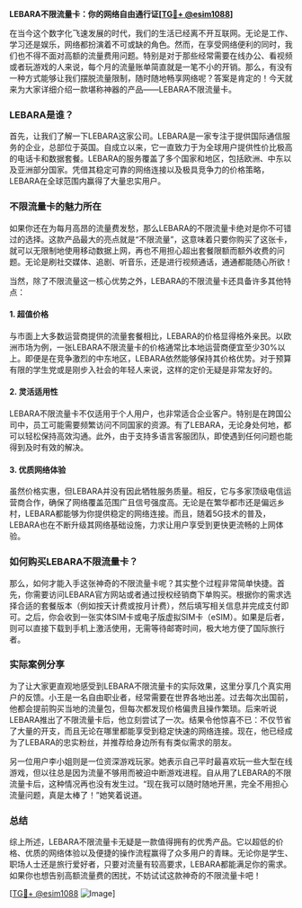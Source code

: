 **LEBARA不限流量卡：你的网络自由通行证[[TG💪+ @esim1088](https://t.me/s/esim1088)]**

在当今这个数字化飞速发展的时代，我们的生活已经离不开互联网。无论是工作、学习还是娱乐，网络都扮演着不可或缺的角色。然而，在享受网络便利的同时，我们也不得不面对高额的流量费用问题。特别是对于那些经常需要在线办公、看视频或者玩游戏的人来说，每个月的流量账单简直就是一笔不小的开销。那么，有没有一种方式能够让我们摆脱流量限制，随时随地畅享网络呢？答案是肯定的！今天就来为大家详细介绍一款堪称神器的产品——LEBARA不限流量卡。

### LEBARA是谁？

首先，让我们了解一下LEBARA这家公司。LEBARA是一家专注于提供国际通信服务的企业，总部位于英国。自成立以来，它一直致力于为全球用户提供性价比极高的电话卡和数据套餐。LEBARA的服务覆盖了多个国家和地区，包括欧洲、中东以及亚洲部分国家。凭借其稳定可靠的网络连接以及极具竞争力的价格策略，LEBARA在全球范围内赢得了大量忠实用户。

### 不限流量卡的魅力所在

如果你还在为每月高昂的流量费发愁，那么LEBARA的不限流量卡绝对是你不可错过的选择。这款产品最大的亮点就是“不限流量”，这意味着只要你购买了这张卡，就可以无限制地使用移动数据上网，再也不用担心超出套餐限额而额外收费的问题。无论是刷社交媒体、追剧、听音乐，还是进行视频通话，通通都能随心所欲！

当然，除了不限流量这一核心优势之外，LEBARA的不限流量卡还具备许多其他特点：

#### 1. **超值价格**
与市面上大多数运营商提供的流量套餐相比，LEBARA的价格显得格外亲民。以欧洲市场为例，一张LEBARA不限流量卡的价格通常比本地运营商便宜至少30%以上。即便是在竞争激烈的中东地区，LEBARA依然能够保持其价格优势。对于预算有限的学生党或是刚步入社会的年轻人来说，这样的定价无疑是非常友好的。

#### 2. **灵活适用性**
LEBARA不限流量卡不仅适用于个人用户，也非常适合企业客户。特别是在跨国公司中，员工可能需要频繁访问不同国家的资源。有了LEBARA，无论身处何地，都可以轻松保持高效沟通。此外，由于支持多语言客服团队，即使遇到任何问题也能得到及时有效的解决。

#### 3. **优质网络体验**
虽然价格实惠，但LEBARA并没有因此牺牲服务质量。相反，它与多家顶级电信运营商合作，确保了网络覆盖范围广且信号强度高。无论是在繁华都市还是偏远乡村，LEBARA都能够为你提供稳定的网络连接。而且，随着5G技术的普及，LEBARA也在不断升级其网络基础设施，力求让用户享受到更快更流畅的上网体验。

### 如何购买LEBARA不限流量卡？

那么，如何才能入手这张神奇的不限流量卡呢？其实整个过程非常简单快捷。首先，你需要访问LEBARA官方网站或者通过授权经销商下单购买。根据你的需求选择合适的套餐版本（例如按天计费或按月计费），然后填写相关信息并完成支付即可。之后，你会收到一张实体SIM卡或电子版虚拟SIM卡（eSIM）。如果是后者，则可以直接下载到手机上激活使用，无需等待邮寄时间，极大地方便了国际旅行者。

### 实际案例分享

为了让大家更直观地感受到LEBARA不限流量卡的实际效果，这里分享几个真实用户的反馈。小王是一名自由职业者，经常需要在世界各地出差。过去每次出国前，他都会提前购买当地的流量包，但每次都发现价格偏贵且操作繁琐。后来听说LEBARA推出了不限流量卡后，他立刻尝试了一次。结果令他惊喜不已：不仅节省了大量的开支，而且无论在哪里都能享受到稳定快速的网络连接。现在，他已经成为了LEBARA的忠实粉丝，并推荐给身边所有有类似需求的朋友。

另一位用户李小姐则是一位资深游戏玩家。她表示自己平时最喜欢玩一些大型在线游戏，但以往总是因为流量不够用而被迫中断游戏进程。自从用了LEBARA的不限流量卡后，这种情况再也没有发生过。“现在我可以随时随地开黑，完全不用担心流量问题，真是太棒了！”她笑着说道。

### 总结

综上所述，LEBARA不限流量卡无疑是一款值得拥有的优秀产品。它以超低的价格、优质的网络体验以及便捷的操作流程赢得了众多用户的青睐。无论你是学生、职场人士还是旅行爱好者，只要对流量有较高要求，LEBARA都能满足你的需求。如果你也想告别高额流量费的困扰，不妨试试这款神奇的不限流量卡吧！

[[TG💪+ @esim1088](https://t.me/s/esim1088) ![Image](https://i.postimg.cc/4NQfJmqS/Snipaste-2025-05-13-00-14-12.png)]